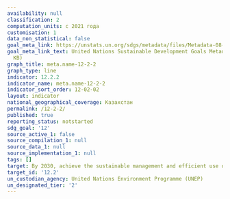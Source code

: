 ```yaml
---
availability: null
classification: 2
computation_units: с 2021 года
customisation: 1
data_non_statistical: false
goal_meta_link: https://unstats.un.org/sdgs/metadata/files/Metadata-08-04-02.pdf
goal_meta_link_text: United Nations Sustainable Development Goals Metadata (PDF 783
  KB)
graph_title: meta.name-12-2-2
graph_type: line
indicator: 12.2.2
indicator_name: meta.name-12-2-2
indicator_sort_order: 12-02-02
layout: indicator
national_geographical_coverage: Казахстан
permalink: /12-2-2/
published: true
reporting_status: notstarted
sdg_goal: '12'
source_active_1: false
source_compilation_1: null
source_data_1: null
source_implementation_1: null
tags: []
target: By 2030, achieve the sustainable management and efficient use of natural resources
target_id: '12.2'
un_custodian_agency: United Nations Environment Programme (UNEP)
un_designated_tier: '2'
---
```

